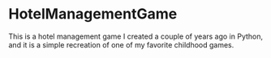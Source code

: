 # HotelManagementGame
This is a hotel management game I created a couple of years ago in Python, and it is a simple recreation of one of my favorite childhood games.
